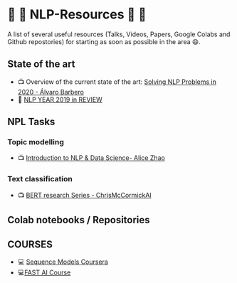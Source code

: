 # :page_facing_up: :page_facing_up: NLP-Resources :page_facing_up: :page_facing_up:

A list of several useful resources (Talks, Videos, Papers, Google Colabs and Github repostories) for starting as soon as possible in the area :smile:.

## State of the art

* :tv: Overview of the current state of the art: [Solving NLP Problems in 2020 - Álvaro Barbero](https://www.youtube.com/watch?v=bowItZqLW2Y)
* :newspaper: [NLP YEAR 2019 in  REVIEW](https://medium.com/dair-ai/nlp-year-in-review-2019-fb8d523bcb19)

## NPL Tasks

### Topic modelling

* :tv: [Introduction to NLP & Data Science- Alice Zhao](https://www.youtube.com/watch?v=5BVebXXb2o4)

### Text classification

* :tv: [BERT research Series - ChrisMcCormickAI](https://www.youtube.com/watch?v=FKlPCK1uFrc&list=PLam9sigHPGwOBuH4_4fr-XvDbe5uneaf6)

## Colab notebooks / Repositories


## COURSES
* :computer: [Sequence Models Coursera](https://www.coursera.org/learn/nlp-sequence-models)
* :computer:[FAST AI Course](https://www.fast.ai/2019/07/08/fastai-nlp/)


